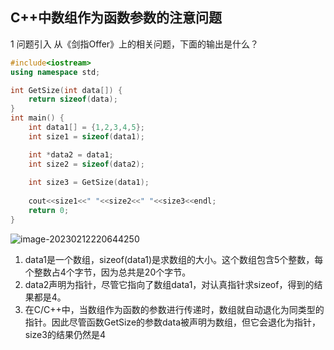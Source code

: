 ## C++中数组作为函数参数的注意问题
1 问题引入
从《剑指Offer》上的相关问题，下面的输出是什么？

```c++
#include<iostream>
using namespace std;

int GetSize(int data[]) {
    return sizeof(data);
}
int main() {
    int data1[] = {1,2,3,4,5};
    int size1 = sizeof(data1);

    int *data2 = data1;
    int size2 = sizeof(data2);
    
    int size3 = GetSize(data1);
    
    cout<<size1<<" "<<size2<<" "<<size3<<endl;
    return 0;
}
```

![image-20230212220644250](G:\Git\studyLinuxC\assets\image-20230212220644250.png)

1. data1是一个数组，sizeof(data1)是求数组的大小。这个数组包含5个整数，每个整数占4个字节，因为总共是20个字节。
2. data2声明为指针，尽管它指向了数组data1，对认真指针求sizeof，得到的结果都是4。
3. 在C/C++中，当数组作为函数的参数进行传递时，数组就自动退化为同类型的指针。因此尽管函数GetSize的参数data被声明为数组，但它会退化为指针，size3的结果仍然是4
